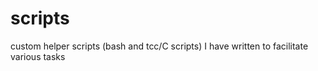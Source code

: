 # scripts

custom helper scripts (bash and tcc/C scripts) I have written to facilitate various tasks
